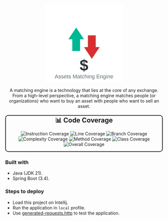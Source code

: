 
<div align="center">
    <img src="docs/logo.svg" height="250" alt="logo">
<p>A matching engine is a technology that lies at the core of any exchange.
From a high-level perspective, a matching engine matches people (or organizations) who want to buy an asset with people who want to sell an asset.</p>
</div>


<div align="center" style="margin: 20px 0; border: 2px solid; border-radius: 10px; background-color: transparent; max-width: 600px;">
  <h3 style="margin: 0; font-size: 1.5em;">📊 Code Coverage</h3>
  <div style="display: flex; flex-wrap: wrap; gap: 10px; justify-content: center;">

![Instruction Coverage](https://img.shields.io/badge/Instruction-92.44%25-brightgreen)
![Line Coverage](https://img.shields.io/badge/Line-94.27%25-brightgreen)
![Branch Coverage](https://img.shields.io/badge/Branch-71.05%25-red)
![Complexity Coverage](https://img.shields.io/badge/Complexity-75.0%25-yellow)
![Method Coverage](https://img.shields.io/badge/Method-92.0%25-brightgreen)
![Class Coverage](https://img.shields.io/badge/Class-100.0%25-brightgreen)
![Overall Coverage](https://img.shields.io/badge/Overall-91.02%25-brightgreen)

  </div>
</div>

### Built with
- Java (JDK 21).
- Spring Boot (3.4).

### Steps to deploy
- Load this project on Intellij.
- Run the application in `local` profile.
- Use [generated-requests.http](docs/generated-requests.http) to test the application.